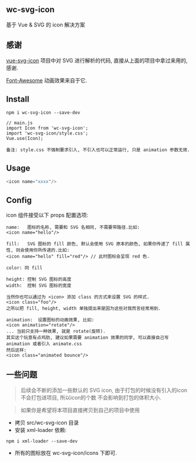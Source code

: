 ## wc-svg-icon
基于 Vue & SVG 的 icon 解决方案

## 感谢
[vue-svg-icon](https://github.com/cenkai88/vue-svg-icon)
项目中对 SVG 进行解析的代码, 直接从上面的项目中拿过来用的, 感谢.

[Font-Awesome](https://github.com/FortAwesome/Font-Awesome)
动画效果来自于它. 

## Install
```shell
npm i wc-svg-icon --save-dev

// main.js
import Icon from 'wc-svg-icon';
import 'wc-svg-icon/style.css';
Vue.use(Icon);

备注: style.css 不强制要求引入, 不引入也可以正常运行, 只是 animation 参数无效.
```


## Usage
```javascript
<icon name="xxxx"/>

```


## Config
icon 组件接受以下 props 配置选项:

```shell
name:	图标的名称, 需要和 SVG 名相同, 不需要带路径.比如:
<icon name="hello"/>

fill:	SVG 图标的 fill 颜色, 默认会使用 SVG 原本的颜色, 如果你传递了 fill 属性, 则会使用你所传递的.比如:
<icon name="hello" fill="red"/> // 此时图标会呈现 red 色. 

color: 同 fill

height:	控制 SVG 图标的高度
width:	控制 SVG 图标的宽度

当然你也可以通过为 <icon> 添加 class 的方式来设置 SVG 的样式. 
<icon class="foo"/>
之所以把 fill, height, width 单独提出来是因为这些对我而言经常用到.

animation:	设置图标的动画效果, 比如:
<icon animation="rotate"/>
... 当前只支持一种效果, 就是 rotate(旋转).
其实这个玩意有点鸡肋, 建议如果需要 animation 效果的同学, 可以直接自己写 animation 或者引入 animate.css
然后这样:
<icon class="animated bounce"/>
```


## 一些问题
> 后续会不断的添加一些默认的 SVG icon, 由于打包的时候没有引入的icon 不会打包进项目, 所以icon的个数
不会影响到打包的体积大小. 

> 如果你是希望将本项目直接拷贝到自己的项目中使用
* 拷贝 src/wc-svg-icon 目录
* 安装 xml-loader 依赖:
```shell
npm i xml-loader --save-dev
```
* 所有的图标放在 wc-svg-icon/icons 下即可. 
















